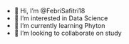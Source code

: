 - 👋 Hi, I’m @FebriSafitri18
- 👀 I’m interested in Data Science
- 🌱 I’m currently learning Phyton
- 💞️ I’m looking to collaborate on study


<!---
FebriSafitri18/FebriSafitri18 is a ✨ special ✨ repository because its `README.md` (this file) appears on your GitHub profile.
You can click the Preview link to take a look at your changes.
--->
